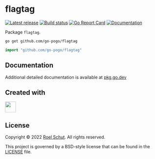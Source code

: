 flagtag
=======
[![Latest release][latest-release-img]][latest-release-url]
[![Build status][build-status-img]][build-status-url]
[![Go Report Card][report-img]][report-url]
[![Documentation][doc-img]][doc-url]

[latest-release-img]: https://img.shields.io/github/release/go-pogo/flagtag.svg?label=latest

[latest-release-url]: https://github.com/go-pogo/flagtag/releases

[build-status-img]: https://github.com/go-pogo/flagtag/workflows/Test/badge.svg

[build-status-url]: https://github.com/go-pogo/flagtag/actions?query=workflow%3ATest

[report-img]: https://goreportcard.com/badge/github.com/go-pogo/flagtag

[report-url]: https://goreportcard.com/report/github.com/go-pogo/flagtag

[doc-img]: https://godoc.org/github.com/go-pogo/flagtag?status.svg

[doc-url]: https://pkg.go.dev/github.com/go-pogo/flagtag


Package `flagtag`.

```sh
go get github.com/go-pogo/flagtag
```

```go
import "github.com/go-pogo/flagtag"
```

## Documentation
Additional detailed documentation is available at [pkg.go.dev][doc-url]

## Created with
<a href="https://www.jetbrains.com/?from=go-pogo" target="_blank"><img src="https://resources.jetbrains.com/storage/products/company/brand/logos/GoLand_icon.png" width="35" /></a>

## License
Copyright © 2022 [Roel Schut](https://roelschut.nl). All rights reserved.

This project is governed by a BSD-style license that can be found in the [LICENSE](LICENSE) file.
